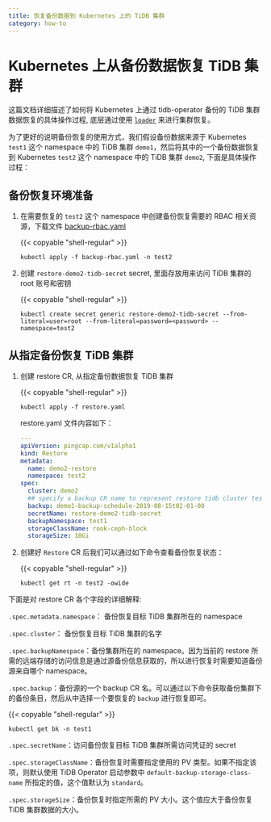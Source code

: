 ```yaml
---
title: 恢复备份数据到 Kubernetes 上的 TiDB 集群
category: how-to
---
```


# Kubernetes 上从备份数据恢复 TiDB 集群

这篇文档详细描述了如何将 Kubernetes 上通过 tidb-operator 备份的 TiDB 集群数据恢复的具体操作过程, 底层通过使用 [`loader`](/dev/reference/tools/loader.md) 来进行集群恢复。

为了更好的说明备份恢复的使用方式，我们假设备份数据来源于 Kubernetes `test1` 这个 namespace 中的 TiDB 集群 `demo1`，然后将其中的一个备份数据恢复到  Kubernetes `test2` 这个 namespace 中的 TiDB 集群 `demo2`, 下面是具体操作过程：

## 备份恢复环境准备

1. 在需要恢复的 `test2` 这个 namespace 中创建备份恢复需要的 RBAC 相关资源，下载文件 [backup-rbac.yaml](https://github.com/pingcap/tidb-operator/blob/master/manifests/backup/backup-rbac.yaml)

    {{< copyable "shell-regular" >}}

    ```shell
    kubectl apply -f backup-rbac.yaml -n test2
    ```

2. 创建 `restore-demo2-tidb-secret` secret, 里面存放用来访问 TiDB 集群的 root 账号和密钥

    {{< copyable "shell-regular" >}}

    ```shell
    kubectl create secret generic restore-demo2-tidb-secret --from-literal=user=root --from-literal=password=<password> --namespace=test2
    ```

## 从指定备份恢复 TiDB 集群

1. 创建 restore CR, 从指定备份数据恢复 TiDB 集群

    {{< copyable "shell-regular" >}}

    ```shell
    kubectl apply -f restore.yaml
    ```

    restore.yaml 文件内容如下：

    ```yaml
    ---
    apiVersion: pingcap.com/v1alpha1
    kind: Restore
    metadata:
      name: demo2-restore
      namespace: test2
    spec:
      cluster: demo2
      ## specify a backup CR name to represent restore tidb cluster test2/demo2 from this backup
      backup: demo1-backup-schedule-2019-08-15t02-01-00
      secretName: restore-demo2-tidb-secret
      backupNamespace: test1
      storageClassName: rook-ceph-block
      storageSize: 10Gi
    ```

2. 创建好 `Restore` CR 后我们可以通过如下命令查看备份恢复状态：

    {{< copyable "shell-regular" >}}

     ```shell
     kubectl get rt -n test2 -owide
     ```

下面是对 restore CR 各个字段的详细解释:

`.spec.metadata.namespace`： 备份恢复目标 TiDB 集群所在的 namespace

`.spec.cluster`： 备份恢复目标 TiDB 集群的名字

`.spec.backupNamespace`：备份集群所在的 namespace。因为当前的 restore 所需的远端存储的访问信息是通过源备份信息获取的，所以进行恢复时需要知道备份源来自哪个 namespace。

`.spec.backup`：备份源的一个 backup CR 名。可以通过以下命令获取备份集群下的备份条目，然后从中选择一个要恢复的 `backup` 进行恢复即可。

{{< copyable "shell-regular" >}}

```shell
kubectl get bk -n test1
```

`.spec.secretName`：访问备份恢复目标 TiDB 集群所需访问凭证的 secret

`.spec.storageClassName`：备份恢复时需要指定使用的 PV 类型。如果不指定该项，则默认使用 TiDB Operator 启动参数中 `default-backup-storage-class-name` 所指定的值，这个值默认为 `standard`。

`.spec.storageSize`：备份恢复时指定所需的 PV 大小。这个值应大于备份恢复 TiDB 集群数据的大小。
